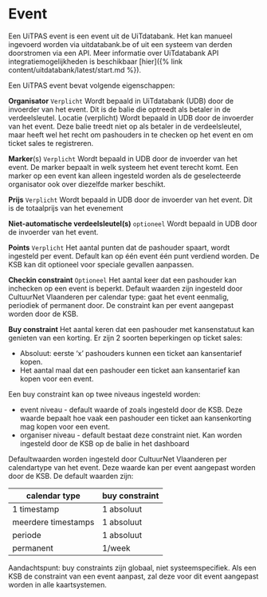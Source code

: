 ---
---

# Event

Een UiTPAS event is een event uit de UiTdatabank. Het kan manueel ingevoerd worden via uitdatabank.be of uit een systeem van derden doorstromen via een API. Meer informatie over UiTdatabank API integratiemogelijkheden is beschikbaar [hier]({% link content/uitdatabank/latest/start.md %}).

Een UiTPAS event bevat volgende eigenschappen:

**Organisator** ```Verplicht```
Wordt bepaald in UiTdatabank (UDB) door de invoerder van het event. Dit is de balie die optreedt als betaler in de verdeelsleutel.
Locatie (verplicht) Wordt bepaald in UDB door de invoerder van het event. Deze balie treedt niet op als betaler in de verdeelsleutel, maar heeft wel het recht om pashouders in te checken op het event en om ticket sales te registreren.

**Marker**(s) ```Verplicht```
Wordt bepaald in UDB door de invoerder van het event. De marker bepaalt in welk systeem het event terecht komt. Een marker op een event kan alleen ingesteld worden als de geselecteerde organisator ook over diezelfde marker beschikt.

**Prijs** ```Verplicht```
Wordt bepaald in UDB door de invoerder van het event. Dit is de totaalprijs van het evenement

**Niet-automatische verdeelsleutel(s)** ```optioneel```
Wordt bepaald in UDB door de invoerder van het event.

**Points** ```Verplicht```
Het aantal punten dat de pashouder spaart, wordt ingesteld per event. Default kan op één event één punt verdiend worden. De KSB kan dit optioneel voor speciale gevallen aanpassen.

**Checkin constraint** ```Optioneel```
Het aantal keer dat een pashouder kan inchecken op een event is beperkt. Default waarden zijn ingesteld door CultuurNet Vlaanderen per calendar type: gaat het event eenmalig, periodiek of permanent door. De constraint kan per event aangepast worden door de KSB.

**Buy constraint**
Het aantal keren dat een pashouder met kansenstatuut kan genieten van een korting.
Er zijn 2 soorten beperkingen op ticket sales:
* Absoluut: eerste ‘x’ pashouders kunnen een ticket aan kansentarief kopen.
* Het aantal maal dat een pashouder een ticket aan kansentarief kan kopen voor een event.

Een buy constraint kan op twee niveaus ingesteld worden:
* event niveau - default waarde of zoals ingesteld door de KSB. Deze waarde bepaalt hoe vaak een pashouder een ticket aan kansenkorting mag kopen voor een event.
* organiser niveau - default bestaat deze constraint niet. Kan worden ingesteld door de KSB op de balie in het dashboard

Defaultwaarden worden ingesteld door CultuurNet Vlaanderen per calendartype van het event. Deze waarde kan per event aangepast worden door de KSB. De default waarden zijn:

calendar type | buy constraint
-- | --
1 timestamp | 1 absoluut
meerdere timestamps | 1 absoluut
periode | 1 absoluut
permanent | 1/week

Aandachtspunt: buy constraints zijn globaal, niet systeemspecifiek. Als een KSB de constraint van een event aanpast, zal deze voor dit event aangepast worden in alle kaartsystemen.
